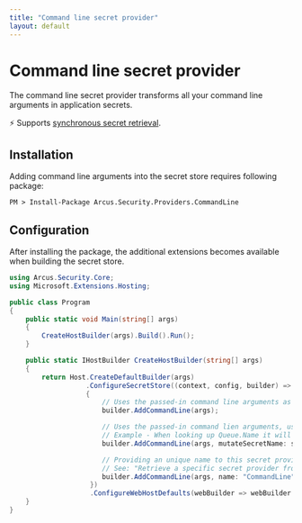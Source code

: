 ```yaml
---
title: "Command line secret provider"
layout: default
---
```


# Command line secret provider
The command line secret provider transforms all your command line arguments in application secrets.

⚡ Supports [synchronous secret retrieval](../../secrets/general.md). 

## Installation
Adding command line arguments into the secret store requires following package:

```shell
PM > Install-Package Arcus.Security.Providers.CommandLine
```

## Configuration
After installing the package, the additional extensions becomes available when building the secret store.

```csharp
using Arcus.Security.Core;
using Microsoft.Extensions.Hosting;

public class Program
{
    public static void Main(string[] args)
    {
        CreateHostBuilder(args).Build().Run();
    }

    public static IHostBuilder CreateHostBuilder(string[] args)
    {    
        return Host.CreateDefaultBuilder(args)
                   .ConfigureSecretStore((context, config, builder) =>
                   {
                       // Uses the passed-in command line arguments as secrets in the secret store.
                       builder.AddCommandLine(args);

                       // Uses the passed-in command lien arguments, using underscores and capitals for secret name structure.
                       // Example - When looking up Queue.Name it will be changed to ARCUS_QUEUE_NAME.
                       builder.AddCommandLine(args, mutateSecretName: secretName => secretName.Replace(".", "_").ToUppder());

                       // Providing an unique name to this secret provider so it can be looked up later.
                       // See: "Retrieve a specific secret provider from the secret store"
                       builder.AddCommandLine(args, name: "CommandLine");
                    })
                    .ConfigureWebHostDefaults(webBuilder => webBuilder.UseStartup<Startup>());
    }
}
```
